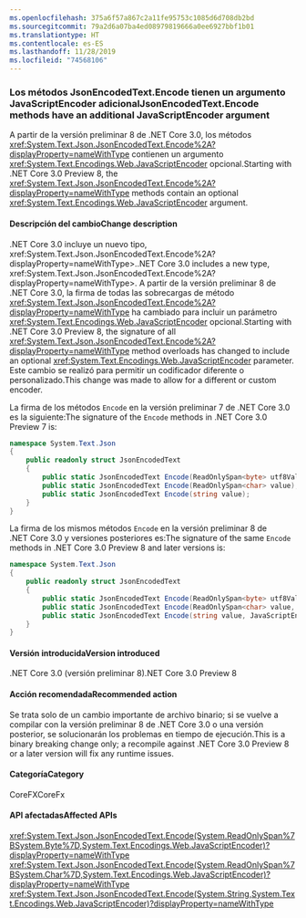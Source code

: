 ```yaml
---
ms.openlocfilehash: 375a6f57a867c2a11fe95753c1085d6d708db2bd
ms.sourcegitcommit: 79a2d6a07ba4ed08979819666a0ee6927bbf1b01
ms.translationtype: HT
ms.contentlocale: es-ES
ms.lasthandoff: 11/28/2019
ms.locfileid: "74568106"
---
```

### <a name="jsonencodedtextencode-methods-have-an-additional-javascriptencoder-argument"></a><span data-ttu-id="8d44a-101">Los métodos JsonEncodedText.Encode tienen un argumento JavaScriptEncoder adicional</span><span class="sxs-lookup"><span data-stu-id="8d44a-101">JsonEncodedText.Encode methods have an additional JavaScriptEncoder argument</span></span>

<span data-ttu-id="8d44a-102">A partir de la versión preliminar 8 de .NET Core 3.0, los métodos <xref:System.Text.Json.JsonEncodedText.Encode%2A?displayProperty=nameWithType> contienen un argumento <xref:System.Text.Encodings.Web.JavaScriptEncoder> opcional.</span><span class="sxs-lookup"><span data-stu-id="8d44a-102">Starting with .NET Core 3.0 Preview 8, the <xref:System.Text.Json.JsonEncodedText.Encode%2A?displayProperty=nameWithType> methods contain an optional <xref:System.Text.Encodings.Web.JavaScriptEncoder> argument.</span></span>

#### <a name="change-description"></a><span data-ttu-id="8d44a-103">Descripción del cambio</span><span class="sxs-lookup"><span data-stu-id="8d44a-103">Change description</span></span>

<span data-ttu-id="8d44a-104">.NET Core 3.0 incluye un nuevo tipo, xref:System.Text.Json.JsonEncodedText.Encode%2A?displayProperty=nameWithType>.</span><span class="sxs-lookup"><span data-stu-id="8d44a-104">.NET Core 3.0 includes a new type, xref:System.Text.Json.JsonEncodedText.Encode%2A?displayProperty=nameWithType>.</span></span> <span data-ttu-id="8d44a-105">A partir de la versión preliminar 8 de .NET Core 3.0, la firma de todas las sobrecargas de método <xref:System.Text.Json.JsonEncodedText.Encode%2A?displayProperty=nameWithType> ha cambiado para incluir un parámetro <xref:System.Text.Encodings.Web.JavaScriptEncoder> opcional.</span><span class="sxs-lookup"><span data-stu-id="8d44a-105">Starting with .NET Core 3.0 Preview 8, the signature of all <xref:System.Text.Json.JsonEncodedText.Encode%2A?displayProperty=nameWithType> method overloads has changed to include an optional <xref:System.Text.Encodings.Web.JavaScriptEncoder> parameter.</span></span> <span data-ttu-id="8d44a-106">Este cambio se realizó para permitir un codificador diferente o personalizado.</span><span class="sxs-lookup"><span data-stu-id="8d44a-106">This change was made to allow for a different or custom encoder.</span></span>

<span data-ttu-id="8d44a-107">La firma de los métodos `Encode` en la versión preliminar 7 de .NET Core 3.0 es la siguiente:</span><span class="sxs-lookup"><span data-stu-id="8d44a-107">The signature of the `Encode` methods in .NET Core 3.0 Preview 7 is:</span></span>

```csharp
namespace System.Text.Json
{
    public readonly struct JsonEncodedText
    {
        public static JsonEncodedText Encode(ReadOnlySpan<byte> utf8Value);
        public static JsonEncodedText Encode(ReadOnlySpan<char> value);
        public static JsonEncodedText Encode(string value);
    }
}
```

<span data-ttu-id="8d44a-108">La firma de los mismos métodos `Encode` en la versión preliminar 8 de .NET Core 3.0 y versiones posteriores es:</span><span class="sxs-lookup"><span data-stu-id="8d44a-108">The signature of the same `Encode` methods in .NET Core 3.0 Preview 8 and later versions is:</span></span>

```csharp
namespace System.Text.Json
{
    public readonly struct JsonEncodedText
    {
        public static JsonEncodedText Encode(ReadOnlySpan<byte> utf8Value, JavaScriptEncoder encoder = null);
        public static JsonEncodedText Encode(ReadOnlySpan<char> value, JavaScriptEncoder encoder = null);
        public static JsonEncodedText Encode(string value, JavaScriptEncoder encoder = null);
    }
}
```

#### <a name="version-introduced"></a><span data-ttu-id="8d44a-109">Versión introducida</span><span class="sxs-lookup"><span data-stu-id="8d44a-109">Version introduced</span></span>

<span data-ttu-id="8d44a-110">.NET Core 3.0 (versión preliminar 8)</span><span class="sxs-lookup"><span data-stu-id="8d44a-110">.NET Core 3.0 Preview 8</span></span>

#### <a name="recommended-action"></a><span data-ttu-id="8d44a-111">Acción recomendada</span><span class="sxs-lookup"><span data-stu-id="8d44a-111">Recommended action</span></span>

<span data-ttu-id="8d44a-112">Se trata solo de un cambio importante de archivo binario; si se vuelve a compilar con la versión preliminar 8 de .NET Core 3.0 o una versión posterior, se solucionarán los problemas en tiempo de ejecución.</span><span class="sxs-lookup"><span data-stu-id="8d44a-112">This is a binary breaking change only; a recompile against .NET Core 3.0 Preview 8 or a later version will fix any runtime issues.</span></span>

#### <a name="category"></a><span data-ttu-id="8d44a-113">Categoría</span><span class="sxs-lookup"><span data-stu-id="8d44a-113">Category</span></span>

<span data-ttu-id="8d44a-114">CoreFX</span><span class="sxs-lookup"><span data-stu-id="8d44a-114">CoreFx</span></span>

#### <a name="affected-apis"></a><span data-ttu-id="8d44a-115">API afectadas</span><span class="sxs-lookup"><span data-stu-id="8d44a-115">Affected APIs</span></span>

<xref:System.Text.Json.JsonEncodedText.Encode(System.ReadOnlySpan%7BSystem.Byte%7D,System.Text.Encodings.Web.JavaScriptEncoder)?displayProperty=nameWithType>
<xref:System.Text.Json.JsonEncodedText.Encode(System.ReadOnlySpan%7BSystem.Char%7D,System.Text.Encodings.Web.JavaScriptEncoder)?displayProperty=nameWithType>
<xref:System.Text.Json.JsonEncodedText.Encode(System.String,System.Text.Encodings.Web.JavaScriptEncoder)?displayProperty=nameWithType>

<!--

### Affected APIs

- `M:System.Text.Json.JsonEncodedText.Encode(System.ReadOnlySpan{System.Byte},System.Text.Encodings.Web.JavaScriptEncoder)`
- `M:System.Text.Json.JsonEncodedText.Encode(System.ReadOnlySpan{System.Char},System.Text.Encodings.Web.JavaScriptEncoder)`
- `M:System.Text.Json.JsonEncodedText.Encode(System.String,System.Text.Encodings.Web.JavaScriptEncoder)`

-->
